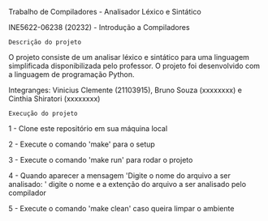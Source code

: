 Trabalho de Compiladores - Analisador Léxico e Sintático


INE5622-06238 (20232) - Introdução a Compiladores


    Descrição do projeto

O projeto consiste de um analisar léxico e sintático para uma linguagem simplificada disponibilizada pelo professor. O projeto foi desenvolvido com a linguagem de programação Python.

Integranges: Vinicius Clemente (21103915), Bruno Souza (xxxxxxxx) e Cinthia Shiratori (xxxxxxxx)

    Execução do projeto
1 - Clone este repositório em sua máquina local

2 - Execute o comando 'make' para o setup

3 - Execute o comando 'make run' para rodar o projeto

4 - Quando aparecer a mensagem 'Digite o nome do arquivo a ser analisado: ' digite o nome e a extenção do arquivo a ser analisado pelo compilador

5 - Execute o comando 'make clean' caso queira limpar o ambiente